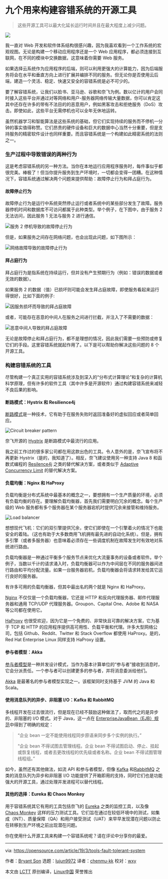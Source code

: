 [#]: collector: (lujun9972)
[#]: translator: (chenmu-kk)
[#]: reviewer: (wxy)
[#]: publisher: ( )
[#]: url: ( )
[#]: subject: (9 open source tools for building a fault-tolerant system)
[#]: via: (https://opensource.com/article/19/3/tools-fault-tolerant-system)
[#]: author: (Bryant Son https://opensource.com/users/brson)

九个用来构建容错系统的开源工具
======

> 这些开源工具可以最大化延长运行时间并且在最大程度上减少问题。

![](https://img.linux.net.cn/data/attachment/album/202008/30/205036eqh1j8hhss9skf57.jpg)

我一直对 Web 开发和软件体系结构很感兴趣，因为我喜欢看到一个工作系统的宏观视图。无论是构建一个移动应用程序还是一个 Web 应用程序，都必须连接到互联网，在不同的模块中交换数据，这意味着你需要 Web 服务。

如果选择云系统作为应用程序的后端，则可以利用更强大的计算能力，因为后端服务将会在水平和垂直方向上进行扩展并编排不同的服务。但无论你是否使用云后端，建造一个灵活、稳定、快速又安全的容错系统是必不可少的。

要了解容错系统，让我们以脸书、亚马逊、谷歌和奈飞为例。数以亿计的用户会同时接入这些平台并通过对等网络和用户-服务器网络传输大量数据，你可以肯定这其中还存在许多的带有不法目的的恶意用户，例如黑客攻击和拒绝服务（DoS）攻击。即使如此，这些平台无需停机也可以全年无休地运转。

虽然机器学习和智能算法是这些系统的基础，但它们实现持续的服务而不停机一分钟的事实值得称赞。它们昂贵的硬件设备和巨大的数据中心当然十分重要，但是支持服务的精密软件设计也同样重要。而且容错系统是一个构建如此精密系统的法则之一。

### 生产过程中导致错误的两种行为

这是考虑容错系统的另一种方法。当你在本地运行应用程序服务时，每件事似乎都很完美。棒极了！但当你提升服务到生产环境时，一切都会变得一团糟。在这种情况下，容错系统通过解决两个问题来提供帮助：故障停止行为和拜占庭行为。

#### 故障停止行为

故障停止行为是运行中系统突然停止运行或者系统中的某些部分发生了故障。服务器停机时间和数据库不可访问都属于此种类型。举个例子，在下图中，由于服务 2 无法访问，因此服务 1 无法与服务 2 进行通信。

![服务 2 停机导致的故障停止行为][2]

但是，如果服务之间存在网络问题，也会出现此问题，如下图所示：

![网络故障导致的故障停止行为][3]

#### 拜占庭行为

拜占庭行为是指系统在持续运行，但并没有产生预期行为（例如：错误的数据或者无效的数据）。

如果服务 2 的数据（值）已损坏则可能会发生拜占庭故障，即使服务看起来运行得很好，比如下面的例子:

![因服务损坏而导致的拜占庭故障][4]

或者，可能存在恶意的中间人在服务之间进行拦截，并注入了不需要的数据：

![恶意中间人导致的拜占庭故障][5]

无论是故障停止和拜占庭行为，都不是理想的情况，因此我们需要一些预防或修复它们的手段。这里容错系统就起作用了。以下是可以帮助你解决这些问题的 8 个开源工具。

### 构建容错系统的工具

尽管构建一个真正实用的容错系统涉及到深入的“分布式计算理论”和复杂的计算机科学原理，但有许多的软件工具（其中许多是开源软件）通过构建容错系统来减轻不良后果的影响。

#### 断路模式：Hystrix 和 Resilience4j

[断路模式][6]是一种技术，它有助于在服务失败时返回准备好的虚拟回应或者简单回应。

![Circuit breaker pattern][7]

奈飞开源的 [Hystrix][8] 是断路模式中最流行的应用。

我之前工作过的很多家公司都在用这款出色的工具。令人意外的是，奈飞宣布将不再更新 Hystrix（是的，我知道了）。相反，奈飞建议使用另一种支持 Java 8 和函数式编程的 [Resilence4j][9] 之类的替代解决方案，或者类似于 [Adaptive Concurrency Limit][10] 的替代解决方案。

#### 负载均衡：Nginx 和 HaProxy

负载均衡是分布式系统中最基本的概念之一，要想拥有一个生产质量的环境，必须有负载均衡的存在。要理解负载均衡器，首先我们需要明白冗余的概念。每个生产级的 Web 服务都有多个服务器在某个服务器宕机时提供冗余来接管和维持服务。

![Load balancer][11]

想想现代飞机：它们的双引擎提供冗余，使它们即使在一个引擎着火的情况下也能安全的着陆。（这也有助于大多数商用飞机拥有最先进的自动化系统）。但是，拥有多引擎（或者多服务器）也意味着必须存在一些调度机制在故障发生时有效地对系统进行路由。

负载均衡器是一种通过平衡多个服务节点来优化大流量事务的设备或者软件。举个例子，当数以千计的请求涌入时，负载均衡器可以作为中间层在不同的服务器间进行路由和平均分配流量。如果一台服务器宕机，负载均衡器会将请求转发给其它运行良好的服务器。

有许多可用的负载均衡器，但其中最出名的两个就是 Nginx 和 HaProxy。

[Nginx][12] 不仅仅是一个负载均衡器，它还是 HTTP 和反向代理服务器、邮件代理服务器和通用 TCP/UDP 代理服务器。Groupon、Capital One、Adobe 和 NASA 等公司都在使用它。

[HaProxy][13] 也很受欢迎，因为它是一个免费的、非常快且可靠的解决方案，它为基于 TCP 和 HTTP 的应用程序提供高可用性、负载平衡和代理。许多大型网络公司，包括 Github、Reddit、Twitter 和 Stack Overflow 都使用 HaProxy。是的，Red Hat Enterprise Linux 同样支持 HaProxy 设置。

#### 参与者模型：Akka

[参与者模型][14]是一种并发设计模式，当作为基本计算单位的“参与者”接收到消息时，它会分派责任。一个参与者可以创建更多的参与者，并将消息委派给他们。

[Akka][15] 是最著名的参与者模型实现之一。该框架同时支持基于 JVM 的 Java 和 Scala。

#### 使用消息队列的异步、非阻塞 I/O：Kafka 和 RabbitMQ 

多线程开发在过去很流行，但是现在已经不鼓励这种做法了，取而代之的是异步的、非阻塞的 I/O 模式。对于 Java，这一点在 [EnterpriseJavaBean（EJB）规范][16]中得到了明确的规定：

> “企业 bean 一定不能使用线程同步原语来同步多个实例的执行。”
>
> “企业 bean 不得试图去管理线程。企业 bean 不得试图启动、停止、挂起或恢复线程，或者去更改线程的优先级或者名称。企业 bean 不得试图管理线程组。”

如今，虽然还有其他做法，如流 API 和参与者模型，但像 [Kafka][17] 和[RabbitMQ][18] 之类的消息队列为异步和非阻塞 I/O 功能提供了开箱即用的支持，同时它们也是功能强大的开源工具，通过处理并发进程可以替代线程。

#### 其他的选择：Eureka 和 Chaos Monkey

用于容错系统其它有用的工具包括奈飞的 [Eureka][19] 之类的监控工具，以及像 [Chaos Monkey][20] 这样的压力测试工具。它们旨在通过在较低环境中的测试，如集成（INT）、质量保障（QA）和用户接受测试（UAT）来早早发现潜在问题以防止在转移到生产环境之前出现潜在问题。

你在使用什么开源工具来构建一个容错系统呢？请在评论中分享你的最爱。

--------------------------------------------------------------------------------

via: https://opensource.com/article/19/3/tools-fault-tolerant-system

作者：[Bryant Son][a]
选题：[lujun9972][b]
译者：[chenmu-kk](https://github.com/chenmu-kk)
校对：[wxy](https://github.com/wxy)

本文由 [LCTT](https://github.com/LCTT/TranslateProject) 原创编译，[Linux中国](https://linux.cn/) 荣誉推出

[a]: https://opensource.com/users/brson
[b]: https://github.com/lujun9972
[1]: https://opensource.com/sites/default/files/styles/image-full-size/public/lead-images/mistake_bug_fix_find_error.png?itok=PZaz3dga (magnifying glass on computer screen, finding a bug in the code)
[2]: https://opensource.com/sites/default/files/uploads/1_errordowntimeservice.jpg (Fail-stop behavior due to Service 2 downtime)
[3]: https://opensource.com/sites/default/files/uploads/2_errordowntimenetwork.jpg (Fail-stop behavior due to network failure)
[4]: https://opensource.com/sites/default/files/uploads/3_byzantinefailuremalicious.jpg (Byzantine failure due to corrupted service)
[5]: https://opensource.com/sites/default/files/uploads/4_byzantinefailuremiddleman.jpg (Byzantine failure due to malicious middleman)
[6]: https://martinfowler.com/bliki/CircuitBreaker.html
[7]: https://opensource.com/sites/default/files/uploads/5_circuitbreakerpattern.jpg (Circuit breaker pattern)
[8]: https://github.com/Netflix/Hystrix/wiki
[9]: https://github.com/resilience4j/resilience4j
[10]: https://medium.com/@NetflixTechBlog/performance-under-load-3e6fa9a60581
[11]: https://opensource.com/sites/default/files/uploads/7_loadbalancer.jpg (Load balancer)
[12]: https://www.nginx.com
[13]: https://www.haproxy.org
[14]: https://en.wikipedia.org/wiki/Actor_model
[15]: https://akka.io
[16]: https://jcp.org/aboutJava/communityprocess/final/jsr220/index.html
[17]: https://kafka.apache.org
[18]: https://www.rabbitmq.com
[19]: https://github.com/Netflix/eureka
[20]: https://github.com/Netflix/chaosmonkey
